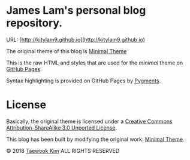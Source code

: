 # James Lam's personal blog repository.

URL: [http://kitylam9.github.io](http://kitylam9.github.io)

The original theme of this blog is [Minimal Theme](http://orderedlist.github.com/minimal/)

This is the raw HTML and styles that are used for the *minimal* theme on [GitHub Pages](http://pages.github.com/).

Syntax highlighting is provided on GitHub Pages by [Pygments](http://pygments.org).

# License

Basically, the original theme is licensed under a [Creative Commons Attribution-ShareAlike 3.0 Unported License](http://creativecommons.org/licenses/by-sa/3.0/).

This blog has been built by modifying the original work: [Minimal Theme](http://orderedlist.github.com/minimal/).

© 2018 [Taewook Kim](http://hcikim.github.io) ALL RIGHTS RESERVED